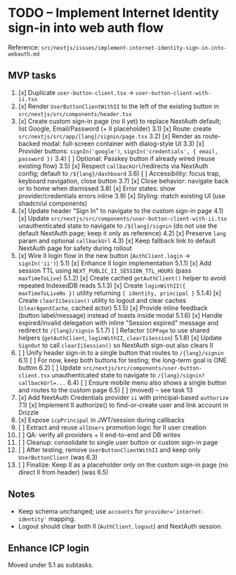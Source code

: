 # TODO – Implement Internet Identity sign-in into web auth flow

Reference: `src/nextjs/issues/implement-internet-identity-sign-in-into-webauth.md`

## MVP tasks

1. [x] Duplicate `user-button-client.tsx` → `user-button-client-with-ii.tsx`
2. [x] Render `UserButtonClientWithII` to the left of the existing button in `src/nextjs/src/components/header.tsx`
3. [x] Create custom sign-in page (no II yet) to replace NextAuth default; list Google, Email/Password (+ II placeholder)
       3.1) [x] Route: create `src/nextjs/src/app/[lang]/signin/page.tsx`
       3.2) [x] Render as route-backed modal: full-screen container with dialog-style UI
       3.3) [x] Provider buttons: `signIn('google')`, `signIn('credentials', { email, password })`
       3.4) [ ] Optional: Passkey button if already wired (reuse existing flow)
       3.5) [x] Respect `callbackUrl`/redirects via NextAuth config; default to `/${lang}/dashboard`
       3.6) [ ] Accessibility: focus trap, keyboard navigation, close button
       3.7) [x] Close behavior: navigate back or to home when dismissed
       3.8) [x] Error states: show provider/credentials errors inline
       3.9) [x] Styling: match existing UI (use shadcn/ui components)
4. [x] Update header "Sign In" to navigate to the custom sign-in page
       4.1) [x] Update `src/nextjs/src/components/user-button-client-with-ii.tsx` unauthenticated state to navigate to `/${lang}/signin` (do not use the default NextAuth page; keep it only as reference)
       4.2) [x] Preserve `lang` param and optional `callbackUrl`
       4.3) [x] Keep fallback link to default NextAuth page for safety during rollout
5. [x] Wire II login flow in the new button (`AuthClient.login` → `signIn('ii')`)
       5.1) [x] Enhance II login implementation
       5.1.1) [x] Add session TTL using `NEXT_PUBLIC_II_SESSION_TTL_HOURS` (pass `maxTimeToLive`)
       5.1.2) [x] Create cached `getAuthClient()` helper to avoid repeated IndexedDB reads
       5.1.3) [x] Create `loginWithII({ maxTimeToLiveNs })` utility returning `{ identity, principal }`
       5.1.4) [x] Create `clearIiSession()` utility to logout and clear caches (`clearAgentCache`, cached actor)
       5.1.5) [x] Provide inline feedback (button label/message) instead of toasts inside modal
       5.1.6) [x] Handle expired/invalid delegation with inline "Session expired" message and redirect to `/{lang}/signin`
       5.1.7) [ ] Refactor `ICPPage` to use shared helpers (`getAuthClient`, `loginWithII`, `clearIiSession`)
       5.1.8) [x] Update `SignOut` to call `clearIiSession()` so NextAuth sign-out also clears II
6. [ ] Unify header sign-in to a single button that routes to `/{lang}/signin`
       6.1) [ ] For now, keep both buttons for testing; the long-term goal is ONE button
       6.2) [ ] Update `src/nextjs/src/components/user-button-client.tsx` unauthenticated state to navigate to `/{lang}/signin?callbackUrl=...`
       6.4) [ ] Ensure mobile menu also shows a single button and routes to the custom page
       6.5) [ ] (moved) – see task 13
7. [x] Add NextAuth Credentials provider `ii` with principal-based `authorize`
       7.1) [x] Implement II authorize() to find-or-create user and link account in Drizzle
8. [x] Expose `icpPrincipal` in JWT/session during callbacks
9. [ ] Extract and reuse `allUsers` promotion logic for II user creation
10. [ ] QA: verify all providers + II end-to-end and DB writes
11. [ ] Cleanup: consolidate to single user button or custom sign-in page
12. [ ] After testing, remove `UserButtonClientWithII` and keep only `UserButtonClient` (was 6.3)
13. [ ] Finalize: Keep II as a placeholder only on the custom sign-in page (no direct II from header) (was 6.5)

## Notes

- Keep schema unchanged; use `accounts` for `provider='internet-identity'` mapping.
- Logout should clear both II (`AuthClient.logout`) and NextAuth session.

## Enhance ICP login

Moved under 5.1 as subtasks.
